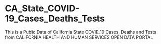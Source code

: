 # CA_State_COVID-19_Cases_Deaths_Tests
This is a Public Data of California State COVID_19 Cases, Deaths and Tests from CALIFORNIA HEALTH AND HUMAN SERVICES OPEN DATA PORTAL
